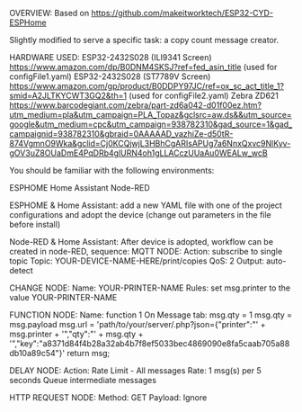 OVERVIEW:
Based on https://github.com/makeitworktech/ESP32-CYD-ESPHome

Slightly modified to serve a specific task: a copy count message creator.

HARDWARE USED:
ESP32-2432S028 (ILI9341 Screen) https://www.amazon.com/dp/B0DNM4SKSJ?ref=fed_asin_title (used for configFile1.yaml)
ESP32-2432S028 (ST7789V Screen) https://www.amazon.com/gp/product/B0DDPY97JC/ref=ox_sc_act_title_1?smid=A2JLTKYCWT3GQ2&th=1 (used for configFile2.yaml)
Zebra ZD621 https://www.barcodegiant.com/zebra/part-zd6a042-d01f00ez.htm?utm_medium=pla&utm_campaign=PLA_Topaz&gclsrc=aw.ds&&utm_source=google&utm_medium=cpc&utm_campaign=938782310&gad_source=1&gad_campaignid=938782310&gbraid=0AAAAAD_vazhiZe-d50tR-874VgmnO9Wka&gclid=Cj0KCQjwjL3HBhCgARIsAPUg7a6NnxQxvc9NlKyv-gOV3uZ8OUaDmE4PqDRb4glURN4oh1gLLACczUUaAu0WEALw_wcB
                                                        
You should be familiar with the following environments:

ESPHOME
Home Assistant
Node-RED



ESPHOME & Home Assistant:
add a new YAML file with one of the project configurations and adopt the device (change out parameters in the file before install)

Node-RED & Home Assistant:
After device is adopted, workflow can be created in node-RED, sequence:
MQTT NODE:
  Action: subscribe to single topic
  Topic: YOUR-DEVICE-NAME-HERE/print/copies
  QoS: 2
  Output: auto-detect

CHANGE NODE:
Name: YOUR-PRINTER-NAME
  Rules: set msg.printer to the value YOUR-PRINTER-NAME

FUNCTION NODE:
Name: function 1
On Message tab:
  msg.qty = 1
msg.qty = msg.payload
msg.url = 'path/to/your/server/.php?json={"printer":"' + msg.printer + '","qty":"' + msg.qty + '","key":"a8371d84f4b28a32ab4b7f8ef5033bec4869090e8fa5caab705a88db10a89c54"}'
return msg;

DELAY NODE:
  Action: Rate Limit - All messages
  Rate: 1 msg(s) per 5 seconds
  Queue intermediate messages

HTTP REQUEST NODE:
  Method: GET
  Payload: Ignore
